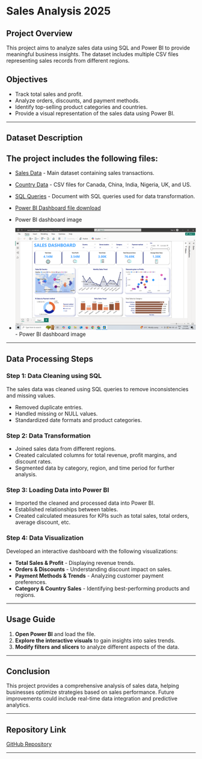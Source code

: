 # Sales Analysis 2025

## Project Overview
This project aims to analyze sales data using SQL and Power BI to provide meaningful business insights. The dataset includes multiple CSV files representing sales records from different regions.

## Objectives
- Track total sales and profit.
- Analyze orders, discounts, and payment methods.
- Identify top-selling product categories and countries.
- Provide a visual representation of the sales data using Power BI.

---

## Dataset Description
The project includes the following files:
-
- <a href="https://github.com/khushigupta95/Sales_Analysis2025/blob/main/Sales%20Data2025.csv">Sales Data</a> - Main dataset containing sales transactions.
- <a href="https://github.com/khushigupta95/Sales_Analysis2025/tree/main/COUNTRY%20WISE%20DATA">Country Data</a> - CSV files for Canada, China, India, Nigeria, UK, and US.
- <a href="https://github.com/khushigupta95/Sales_Analysis2025/tree/main/SQL%20QUERIES">SQL Queries</a> - Document with SQL queries used for data transformation.
- <a href="https://github.com/khushigupta95/Sales_Analysis2025/blob/main/Screenshot%20(37).png">Power BI Dashboard file download </a> 

- Power BI dashboard image

- ![Sales Dashboard](https://raw.githubusercontent.com/khushigupta95/Sales_Analysis2025/main/Screenshot%20(37).png) - Power BI dashboard image

---

## Data Processing Steps

### Step 1: Data Cleaning using SQL
The sales data was cleaned using SQL queries to remove inconsistencies and missing values.
- Removed duplicate entries.
- Handled missing or NULL values.
- Standardized date formats and product categories.

### Step 2: Data Transformation
- Joined sales data from different regions.
- Created calculated columns for total revenue, profit margins, and discount rates.
- Segmented data by category, region, and time period for further analysis.

### Step 3: Loading Data into Power BI
- Imported the cleaned and processed data into Power BI.
- Established relationships between tables.
- Created calculated measures for KPIs such as total sales, total orders, average discount, etc.

### Step 4: Data Visualization
Developed an interactive dashboard with the following visualizations:
- **Total Sales & Profit** - Displaying revenue trends.
- **Orders & Discounts** - Understanding discount impact on sales.
- **Payment Methods & Trends** - Analyzing customer payment preferences.
- **Category & Country Sales** - Identifying best-performing products and regions.

---

## Usage Guide
1. **Open Power BI** and load the  file.
2. **Explore the interactive visuals** to gain insights into sales trends.
3. **Modify filters and slicers** to analyze different aspects of the data.

---

## Conclusion
This project provides a comprehensive analysis of sales data, helping businesses optimize strategies based on sales performance. Future improvements could include real-time data integration and predictive analytics.

---

## Repository Link
[GitHub Repository](https://github.com/khushigupta95/Sales_Analysis2025)

---





